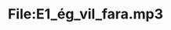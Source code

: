 ---
title: File:E1_ég_vil_fara.mp3
recording of: ég vil fara
reading speed: slow
speaker: E
license: CC0
---